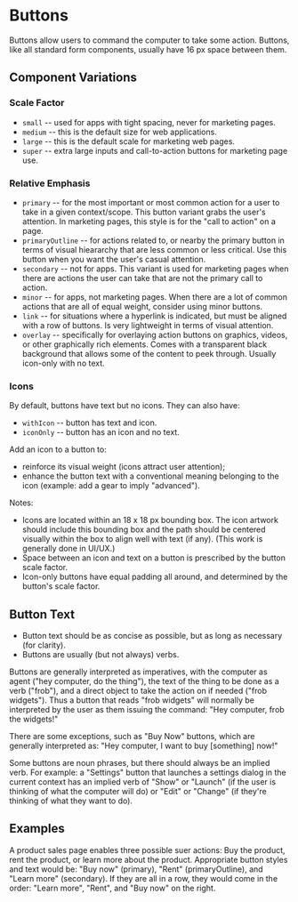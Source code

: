 # Buttons

Buttons allow users to command the computer to take some action. Buttons, like all standard form components, usually have 16 px space between them.

## Component Variations

### Scale Factor

* `small` -- used for apps with tight spacing, never for marketing pages.
* `medium` -- this is the default size for web applications.
* `large` -- this is the default scale for marketing web pages.
* `super` -- extra large inputs and call-to-action buttons for marketing page use.

### Relative Emphasis

* `primary` -- for the most important or most common action for a user to take in a given context/scope. This button variant grabs the user's attention. In marketing pages, this style is for the "call to action" on a page.
* `primaryOutline` -- for actions related to, or nearby the primary button in terms of visual hieararchy that are less common or less critical. Use this button when you want the user's casual attention.
* `secondary` -- not for apps. This variant is used for marketing pages when there are actions the user can take that are not the primary call to action.
* `minor` -- for apps, not marketing pages. When there are a lot of common actions that are all of equal weight, consider using minor buttons.
* `link` -- for situations where a hyperlink is indicated, but must be aligned with a row of buttons. Is very lightweight in terms of visual attention.
* `overlay` -- specifically for overlaying action buttons on graphics, videos, or other graphically rich elements. Comes with a transparent black background that allows some of the content to peek through. Usually icon-only with no text.

### Icons

By default, buttons have text but no icons. They can also have:

* `withIcon` -- button has text and icon.
* `iconOnly` -- button has an icon and no text.

Add an icon to a button to:

* reinforce its visual weight (icons attract user attention);
* enhance the button text with a conventional meaning belonging to the icon (example: add a gear to imply "advanced").

Notes:

* Icons are located within an 18 x 18 px bounding box. The icon artwork should include this bounding box and the path should be centered visually within the box to align well with text (if any). (This work is generally done in UI/UX.)
* Space between an icon and text on a button is prescribed by the button scale factor.
* Icon-only buttons have equal padding all around, and determined by the button's scale factor.

## Button Text

* Button text should be as concise as possible, but as long as necessary (for clarity).
* Buttons are usually (but not always) verbs.

Buttons are generally interpreted as imperatives, with the computer as agent ("hey computer, do the thing"), the text of the thing to be done as a verb ("frob"), and a direct object to take the action on if needed ("frob widgets"). Thus a button that reads "frob widgets" will normally be interpreted by the user as them issuing the command: "Hey computer, frob the widgets!"

There are some exceptions, such as "Buy Now" buttons, which are generally interpreted as: "Hey computer, I want to buy [something] now!"

Some buttons are noun phrases, but there should always be an implied verb. For example: a "Settings" button that launches a settings dialog in the current context has an implied verb of "Show" or "Launch" (if the user is thinking of what the computer will do) or "Edit" or "Change" (if they're thinking of what they want to do).

## Examples

A product sales page enables three possible suer actions: Buy the product, rent the product, or learn more about the product. Appropriate button styles and text would be: "Buy now" (primary), "Rent" (primaryOutline), and "Learn more" (secondary). If they are all in a row, they would come in the order: "Learn more", "Rent", and "Buy now" on the right.

